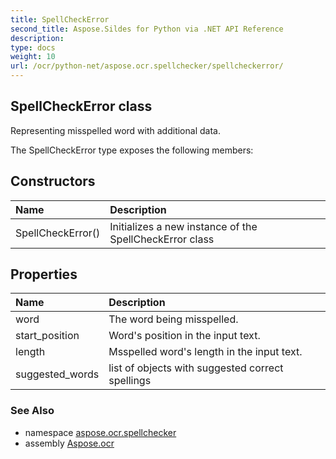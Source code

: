 ```yaml
---
title: SpellCheckError
second_title: Aspose.Sildes for Python via .NET API Reference
description: 
type: docs
weight: 10
url: /ocr/python-net/aspose.ocr.spellchecker/spellcheckerror/
---
```


## SpellCheckError class

Representing misspelled word with additional data.

The SpellCheckError type exposes the following members:
## Constructors
| Name | Description |
| :- | :- |
|SpellCheckError()|Initializes a new instance of the SpellCheckError class|
## Properties
| Name | Description |
| :- | :- |
|word|The word being misspelled.|
|start_position|Word's position in the input text.|
|length|Msspelled word's length in the input text.|
|suggested_words|list of objects with suggested correct spellings|

### See Also

* namespace [aspose.ocr.spellchecker](/ocr/python-net/aspose.ocr.spellchecker/)
* assembly [Aspose.ocr](/ocr/python-net/)

